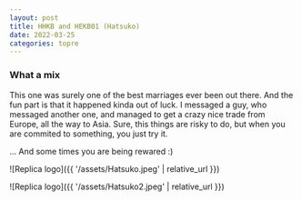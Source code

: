 ```yaml
---
layout: post
title: HHKB and HEKB01 (Hatsuko)
date: 2022-03-25
categories: topre
---
```


### What a mix
  This one was surely one of the best marriages ever been out there. And the fun part is that it happened kinda out of luck. I messaged a guy, who messaged another one, and managed to get a crazy nice trade from Europe, all the way to Asia.
  Sure, this things are risky to do, but when you are commited to something, you just try it.

  ... And some times you are being rewared :)

 ![Replica logo]({{ '/assets/Hatsuko.jpeg' | relative_url }})

 ![Replica logo]({{ '/assets/Hatsuko2.jpeg' | relative_url }})

